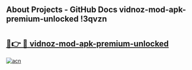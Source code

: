 ## About Projects - GitHub Docs vidnoz-mod-apk-premium-unlocked !3qvzn

# <h2><a href="https://andorid.site?title=vidnoz-mod-apk-premium-unlocked&ref=14PRO">🔗👉 🔴 vidnoz-mod-apk-premium-unlocked</a></h2>

[![acn](https://github.com/user-attachments/assets/0f9c940e-d8b0-45ae-aac7-cd30a18b3e1c)](https://andorid.site?title=vidnoz-mod-apk-premium-unlocked&ref=14PRO)


